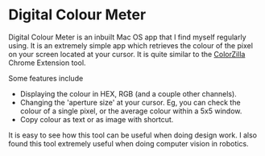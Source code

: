 # Digital Colour Meter

Digital Colour Meter is an inbuilt Mac OS app that I find myself regularly using. It is an extremely simple app which retrieves the colour of the pixel on your screen located at your cursor. It is quite similar to the [ColorZilla](https://www.colorzilla.com/) Chrome Extension tool.

Some features include

- Displaying the colour in HEX, RGB (and a couple other channels).
- Changing the 'aperture size' at your cursor. Eg, you can check the colour of a single pixel, or the average colour within a 5x5 window.
- Copy colour as text or as image with shortcut.

It is easy to see how this tool can be useful when doing design work. I also found this tool extremely useful when doing computer vision in robotics.
